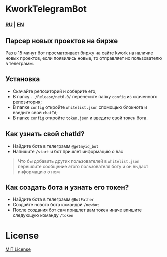 # KworkTelegramBot
### [RU](README.md) | [EN](EnREADME.md)
## Парсер новых проектов на бирже

Раз в 15 минут бот просматривает биржу на сайте kwork на наличие новых проектов,
если появились новые, то отправляет их пользователю в телеграмм.

## Установка
- Скачайте репозиторий и соберите его;
- В папку `../Release/net6.0/` перенесите папку `config` из скаченного репозитория;
- В папке `config` откройте `whitelist.json` спомощью блокнота и введите свой `chatId`;
- В папке `config` откройте `token.json` и введите свой токен бота.

## Как узнать свой chatId?
- Найдите бота в телеграмм `@getmyid_bot`
- Напишите `/start` и бот пришлет информацию о вас

> Что бы добавить других пользователей в `whitelist.json `
перешлите сообщение этого пользователя боту и он выдаст информацию о нем

## Как создать бота и узнать его токен?
- Найдите бота в телеграмм `@BotFather`
- Создайте нового бота командой `/newbot`
- После создания бот сам пришлет вам токен иначе впишите следующую команду `/token`

# License
[MIT License](LICENSE)
